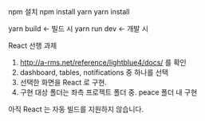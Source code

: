 npm 설치
npm install yarn
yarn install

yarn build <- 빌드 시
yarn run dev <- 개발 시

React 선행 과제
1. http://a-rms.net/reference/lightblue4/docs/ 를 확인
2. dashboard, tables, notifications 중 하나를 선택
3. 선택한 화면을 React 로 구현.
4. 구현 대상 폴더는 좌측 프로젝트 폴더 중. peace 폴더 내 구현

아직 React 는 자동 빌드를 지원하지 않습니다.
